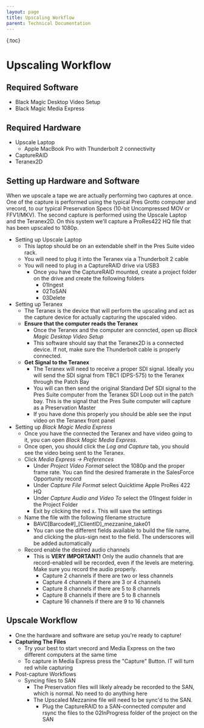 ```yaml
---
layout: page
title: Upscaling Workflow
parent: Technical Documentation
---
```

{:toc}

# Upscaling Workflow

## Required Software

* Black Magic Desktop Video Setup
* Black Magic Media Express

## Required Hardware

* Upscale Laptop
    * Apple MacBook Pro with Thunderbolt 2 connectivity
* CaptureRAID
* Teranex2D

## Setting up Hardware and Software

When we upscale a tape we are actually performing two captures at once. One of the capture is performed using the typical Pres Grotto computer and vrecord, to our typical Preservation Specs (10-bit Uncompressed MOV or FFV1/MKV). The second capture is performed using the Upscale Laptop and the Teranex2D. On this system we'll capture a ProRes422 HQ file that has been upscaled to 1080p.

* Setting up Upscale Laptop
    * This laptop should be on an extendable shelf in the Pres Suite video rack.
    * You will need to plug it into the Teranex via a Thunderbolt 2 cable
    * You will need to plug in a CaptureRAID drive via USB3
        * Once you have the CaptureRAID mounted, create a project folder on the drive and create the following folders
            * 01Ingest
            * 02ToSAN
            * 03Delete
* Setting up Teranex
    * The Teranex is the device that will perform the upscaling and act as the capture device for actually capturing the upscaled video.
    * **Ensure that the computer reads the Teranex**
        * Once the Teranex and the computer are conncted, open up *Black Magic Desktop Video Setup*
        * This software should say that the Teranex2D is a connected device. If not, make sure the Thunderbolt cable is properly connected.
    * **Get Signal to the Teranex**
        * The Teranex will need to receive a proper SDI signal. Ideally you will send the SDI signal from TBC1 (DPS-575) to the Teranex through the Patch Bay
        * You will can then send the original Standard Def SDI signal to the Pres Suite computer from the Teranex SDI Loop out in the patch bay. This is the signal that the Pres Suite computer will capture as a Preservation Master
        * If you have done this properly you should be able see the input video on the Teranex front panel
* Setting up *Black Magic Media Express*
    * Once you have the connected the Teranex and have video going to it, you can open *Black Magic Media Express.*
    * Once open, you should click the *Log and Capture* tab, you should see the video being sent to the Teranex.
    * Click *Media Express -> Preferences*
        * Under *Project Video Format* select the 1080p and the proper frame rate. You can find the desired framerate in the SalesForce Opportunity record
        * Under *Capture File Format* select Quicktime Apple ProRes 422 HQ
        * Under *Capture Audio and Video To* select the 01Ingest folder in the Project Folder
        * Exit by clicking the red x. This will save the settings
    * Name the file with the following filename structure
        * BAVC[Barcode#]_[ClientID]_mezzanine_take01
        * You can use the different fields available to build the file name, and clicking the plus-sign next to the field. The underscores will be added automatically
    * Record enable the desired audio channels
        * This is **VERY IMPORTANT!** Only the audio channels that are record-enabled will be recorded, even if the levels are metering. Make sure you record the audio properly.
            * Capture 2 channels if there are two or less channels
            * Capture 4 channels if there are 3 or 4 channels
            * Capture 8 channels if there are 5 to 8 channels
            * Capture 8 channels if there are 5 to 8 channels
            * Capture 16 channels if there are 9 to 16 channels

## Upscale Workflow

* One the hardware and software are setup you're ready to capture!
* **Capturing The Files**
    * Try your best to start vrecord and Media Express on the two different computers at the same time
    * To capture in Media Express press the "Capture" Button. IT will turn red while capturing
* Post-capture Workflows
    * Syncing files to SAN
        * The Preservation files will likely already be recorded to the SAN, which is normal. No need to do anything here
        * The Upscaled Mezzanine file will need to be sync'd to the SAN.
            * Plug the CaptureRAID to a SAN-connected computer and rsync the files to the 02InProgress folder of the project on the SAN